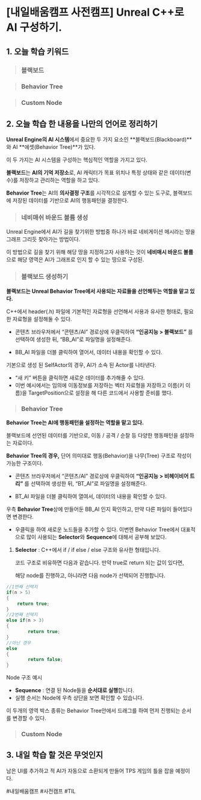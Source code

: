 # [내일배움캠프 사전캠프] Unreal C++로 AI 구성하기.

## 1. 오늘 학습 키워드

>### 블랙보드

>### Behavior Tree

>### Custom Node

## 2. 오늘 학습 한 내용을 나만의 언어로 정리하기

**Unreal Engine의 AI 시스템**에서 중요한 두 가지 요소인 **블랙보드(Blackboard)**와 AI **에셋(Behavior Tree)**가 있다.

이 두 가지는 AI 시스템을 구성하는 핵심적인 역할을 가지고 있다.

**블랙보드**는 **AI의 기억 저장소**로, AI 캐릭터가 목표 위치나 특정 상태와 같은 데이터(변수)를 저장하고 관리하는 역할을 하고 있다.

**Behavior Tree**는 AI의 **의사결정 구조**를 시각적으로 설계할 수 있는 도구로, 블랙보드에 저장된 데이터를 기반으로 AI의 행동패턴을 결정한다.

>### 네비매쉬 바운드 볼륨 생성

Unreal Engine에서 AI가 길을 찾기위한 방법중 하나가 바로 네비게이션 메시라는 땅을 그래프 그리듯 찾아가는 방법이다.

이 방법으로 길을 찾기 위해 해당 땅을 지정하고자 사용하는 것이 **네비매시 바운드 볼륨**으로 해당 영역은 AI가 그래프로 인지 할 수 있는 땅으로 구성된.

>### 블랙보드 생성하기

**블랙보드는 Unreal Behavior Tree에서 사용되는 자료들을 선언해두는 역할을 맡고 있다.**

C++에서 header(.h) 파일에 기본적인 자료형을 선언해서 사용과 유사한 형태로, 필요한 자료형을 설정해둘 수 있다.

- 콘텐츠 브라우저에서 “콘텐츠/AI” 경로상에 우클릭하여 **“인공지능 > 블랙보드”** 를 선택하여 생성한 뒤, “BB_AI”로 파일명을 설정해준다.

- BB_AI 파일을 더블 클릭하여 열어서, 데이터 내용을 확인할 수 있다.

기본으로 생성 된 SelfActor의 경우, AI가 소속 된 Actor를 나타낸다.

- “새 키” 버튼을 클릭하면 새로운 데이터를 추가해줄 수 있다.
- 이번 예시에서는 임의에 이동정보를 저장하는 벡터 자료형을 저장하고 이름(키 이름)을 TargetPosition으로 설정을 해 다른 코드에서 사용할 준비를 했다.

>### Behavior Tree

**Behavior Tree는 AI에 행동패턴을 설정하는 역할을 맡고 있다.** 

블랙보드에 선언된 데이터를 기반으로, 이동 / 공격 / 순찰 등 다양한 행동패턴을 설정하는 자료이다.

**Behavior Tree의 경우,** 단어 의미대로 행동(Behavior)을 나무(Tree) 구조로 작성이 가능한 구조이다.

- 콘텐츠 브라우저에서 “콘텐츠/AI” 경로상에 우클릭하여 **“인공지능 > 비헤이비어 트리”** 를 선택하여 생성한 뒤, “BT_AI”로 파일명을 설정해준다.

- BT_AI 파일을 더블 클릭하여 열여서, 데이터의 내용을 확인할 수 있다.

우측 **Behavior Tree**상에 만들어둔 BB_AI 인지 확인하고, 만약 다른 파일이 들어있다면 변경한다.

- 우클릭을 하여 새로운 노드들을 추가할 수 있다. 이번엔 Behavior Tree에서 대표적으로 많이 사용되는 **Selector**와 **Sequence**에 대해서 공부해 보았다.

1. **Selector** : C++에서 if / if else / else 구조와 유사한 형태입니다.

   코드 구조로 비유하면 다음과 같습니다. 만약 true로 return 되는 값이 있다면,

   해당 node를 진행하고, 아니라면 다음 node가 선택되어 진행합니다.

```cpp
//1번째 선택지
if(n > 5)
{
    return true;
}
//2번째 선택지
else if(n > 3)
{
		return true;
}
//아닌 경우
else
{
		return false;
}

```

Node 구조 예시

- **Sequence** : 연결 된 Node들을 **순서대로 실행**합니다.
- 실행 순서는 Node에 우측 상단을 보면 확인할 수 있습니다.


이 두개의 영역 박스 종류는 Behavior Tree안에서 드래그를 하여 먼저 진행되는 순서를 변경할 수 있다.

>### Custom Node

## 3. 내일 학습 할 것은 무엇인지

남은 UI를 추가하고 적 AI가 자동으로 소환되게 만들어 TPS 게임의 틀을 잡을 예정이다.

#내일배움캠프 #사전캠프 #TIL 
